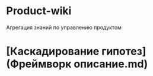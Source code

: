 # Product-wiki
Агрегация знаний по управлению продуктом


# [Каскадирование гипотез](Фреймворк описание.md)
